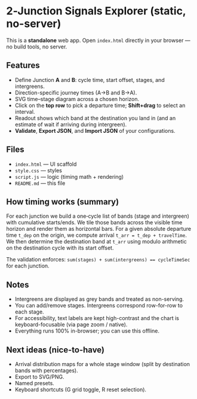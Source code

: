 # 2‑Junction Signals Explorer (static, no-server)

This is a **standalone** web app. Open `index.html` directly in your browser — no build tools, no server.

## Features
- Define Junction **A** and **B**: cycle time, start offset, stages, and intergreens.
- Direction-specific journey times (A→B and B→A).
- SVG time–stage diagram across a chosen horizon.
- Click on the **top row** to pick a departure time; **Shift+drag** to select an interval.
- Readout shows which band at the destination you land in (and an estimate of wait if arriving during intergreen).
- **Validate**, **Export JSON**, and **Import JSON** of your configurations.

## Files
- `index.html` — UI scaffold
- `style.css` — styles
- `script.js` — logic (timing math + rendering)
- `README.md` — this file

## How timing works (summary)
For each junction we build a one‑cycle list of bands (stage and intergreen) with cumulative starts/ends. We tile those bands across the visible time horizon and render them as horizontal bars. For a given absolute departure time `t_dep` on the origin, we compute arrival `t_arr = t_dep + travelTime`. We then determine the destination band at `t_arr` using modulo arithmetic on the destination cycle with its start offset.

The validation enforces: `sum(stages) + sum(intergreens) == cycleTimeSec` for each junction.

## Notes
- Intergreens are displayed as grey bands and treated as non-serving.
- You can add/remove stages. Intergreens correspond row-for-row to each stage.
- For accessibility, text labels are kept high-contrast and the chart is keyboard-focusable (via page zoom / native).
- Everything runs 100% in-browser; you can use this offline.

## Next ideas (nice-to-have)
- Arrival distribution maps for a whole stage window (split by destination bands with percentages).
- Export to SVG/PNG.
- Named presets.
- Keyboard shortcuts (G grid toggle, R reset selection).
